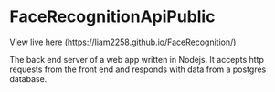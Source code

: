 # FaceRecognitionApiPublic

View live here (https://liam2258.github.io/FaceRecognition/)

The back end server of a web app written in Nodejs. It accepts http requests from the front end and responds with data from a postgres database.
